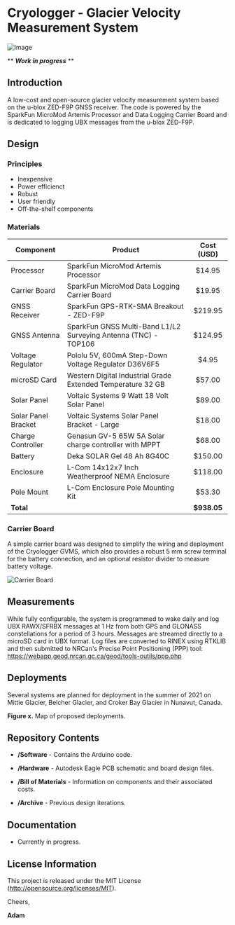 # Cryologger - Glacier Velocity Measurement System

![Image](https://github.com/adamgarbo/Cryologger_Glacier_Velocity_Measurement_System/blob/main/Archive/v1.0/Images/DSC_1890.JPG)

** ***Work in progress*** **

## Introduction
A low-cost and open-source glacier velocity measurement system based on the u-blox ZED-F9P GNSS receiver. The code is powered by the SparkFun MicroMod Artemis Processor and Data Logging Carrier Board and is dedicated to logging UBX messages from the u-blox ZED-F9P.



## Design

### Principles
* Inexpensive
* Power efficienct
* Robust
* User friendly
* Off-the-shelf components

### Materials 

| Component | Product | Cost (USD) |
| --- | --- | :---: | 
| Processor | SparkFun MicroMod Artemis Processor | $14.95 |
| Carrier Board | SparkFun MicroMod Data Logging Carrier Board | $19.95 |
| GNSS Receiver | SparkFun GPS-RTK-SMA Breakout - ZED-F9P | $219.95 |
| GNSS Antenna | SparkFun GNSS Multi-Band L1/L2 Surveying Antenna (TNC) - TOP106 | $124.95 |
| Voltage Regulator | Pololu 5V, 600mA Step-Down Voltage Regulator D36V6F5 | $4.95 |
| microSD Card| Western Digital Industrial Grade Extended Temperature 32 GB | $57.00 |
| Solar Panel | Voltaic Systems 9 Watt 18 Volt Solar Panel | $89.00 |
| Solar Panel Bracket | Voltaic Systems Solar Panel Bracket - Large | $18.00 |
| Charge Controller | Genasun GV-5 65W 5A Solar charge controller with MPPT  | $68.00 |
| Battery | Deka SOLAR Gel 48 Ah 8G40C | $150.00 |
| Enclosure | L-Com 14x12x7 Inch Weatherproof NEMA Enclosure | $118.00 |
| Pole Mount | L-Com Enclosure Pole Mounting Kit | $53.30 |
| **Total** | | **$938.05** |


### Carrier Board
A simple carrier board was designed to simplify the wiring and deployment of the Cryologger GVMS, which also provides a robust 5 mm screw terminal for the battery connection, and an optional resistor divider to measure battery voltage.

![Carrier Board](https://user-images.githubusercontent.com/22924092/113482276-e6d40c00-946b-11eb-8e7a-b277b068f311.png)


## Measurements

While fully configurable, the system is programmed to wake daily and log UBX RAWX/SFRBX messages at 1 Hz from both GPS and GLONASS constellations for a period of 3 hours. Messages are streamed directly to a microSD card in UBX format. Log files are converted to RINEX using RTKLIB and then submitted to NRCan's Precise Point Positioning (PPP) tool: https://webapp.geod.nrcan.gc.ca/geod/tools-outils/ppp.php

## Deployments
Several systems are planned for deployment in the summer of 2021 on Mittie Glacier, Belcher Glacier, and Croker Bay Glacier in Nunavut, Canada.



**Figure x.** Map of proposed deployments.


## Repository Contents
* **/Software** - Contains the Arduino code.

* **/Hardware** - Autodesk Eagle PCB schematic and board design files.

* **/Bill of Materials** - Information on components and their associated costs.

* **/Archive** - Previous design iterations.

## Documentation
* Currently in progress.

## License Information
This project is released under the MIT License (http://opensource.org/licenses/MIT).

Cheers,

**Adam**
